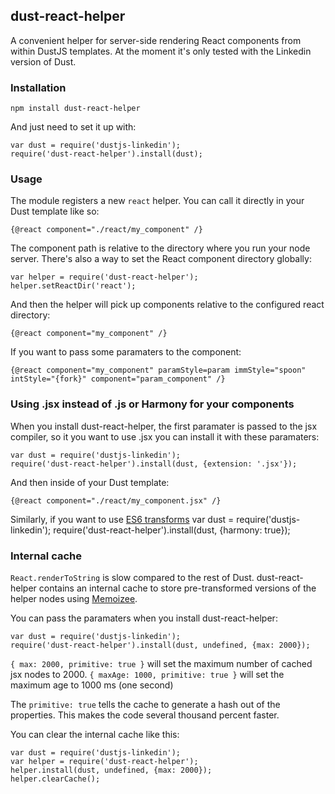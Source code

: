 ## dust-react-helper

A convenient helper for server-side rendering React components from within DustJS templates. At the moment it's only tested with the Linkedin version of Dust.

### Installation

    npm install dust-react-helper

And just need to set it up with:

    var dust = require('dustjs-linkedin');
    require('dust-react-helper').install(dust);

### Usage

The module registers a new `react` helper. You can call it directly in your Dust template like so:

    {@react component="./react/my_component" /}

The component path is relative to the directory where you run your node server. There's also a way to set the React component directory globally:

    var helper = require('dust-react-helper');
    helper.setReactDir('react');

And then the helper will pick up components relative to the configured react directory:

    {@react component="my_component" /}

If you want to pass some paramaters to the component:

    {@react component="my_component" paramStyle=param immStyle="spoon" intStyle="{fork}" component="param_component" /}

### Using .jsx instead of .js or Harmony for your components

When you install dust-react-helper, the first paramater is passed to the jsx
compiler, so it you want to use .jsx you can install it with these paramaters:

    var dust = require('dustjs-linkedin');
    require('dust-react-helper').install(dust, {extension: '.jsx'});

And then inside of your Dust template:

    {@react component="./react/my_component.jsx" /}

Similarly, if you want to use [ES6 transforms](https://github.com/facebook/jstransform/tree/master/visitors) 
    var dust = require('dustjs-linkedin');
    require('dust-react-helper').install(dust, {harmony: true});

### Internal cache

`React.renderToString` is slow compared to the rest of Dust.  dust-react-helper 
contains an internal cache to store pre-transformed versions of the helper nodes
using [Memoizee](https://www.npmjs.com/package/memoizee).

You can pass the paramaters when you install dust-react-helper:

    var dust = require('dustjs-linkedin');
    require('dust-react-helper').install(dust, undefined, {max: 2000});

`{ max: 2000, primitive: true }` will set the maximum number of cached jsx nodes to 2000.
`{ maxAge: 1000, primitive: true }` will set the maximum age to 1000 ms (one second)

The `primitive: true` tells the cache to generate a hash out of the properties.  This makes the code several thousand percent faster.

You can clear the internal cache like this:

    var dust = require('dustjs-linkedin');
    var helper = require('dust-react-helper');
    helper.install(dust, undefined, {max: 2000});
    helper.clearCache();
